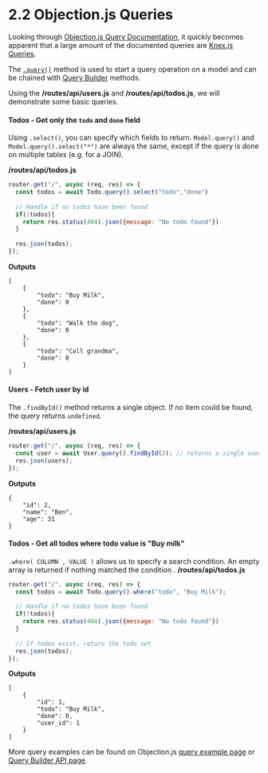 # 2.2 Objection.js Queries
Looking through [Objection.js Query Documentation](https://vincit.github.io/objection.js/api/query-builder/), it quickly becomes apparent that a large amount of the documented queries are [Knex.js Queries](http://knexjs.org/#Builder).

The [`.query()`](https://vincit.github.io/objection.js/api/model/static-methods.html#static-query) method is used to start a query operation on a model and can be chained with [Query Builder](https://vincit.github.io/objection.js/api/query-builder/find-methods.html) methods.

Using the **/routes/api/users.js** and **/routes/api/todos.js**, we will demonstrate some basic queries.

#### Todos - Get only the `todo` and `done` field
Using `.select()`, you can specify which fields to return.
`Model.query()` and `Model.query().select("*")` are always the same, except if the query is done on multiple tables (e.g. for a JOIN).

**/routes/api/todos.js**
```js
router.get("/", async (req, res) => {
  const todos = await Todo.query().select("todo","done")
  
  // Handle if no todos have been found
  if(!todos){
    return res.status(404).json({message: "No todo found"})
  }
  
  res.json(todos);
});
```
**Outputs**
```shell
[
    {
        "todo": "Buy Milk",
        "done": 0
    },
    {
        "todo": "Walk the dog",
        "done": 0
    },
    {
        "todo": "Call grandma",
        "done": 0
    }
]
```

#### Users - Fetch user by id
The `.findById()` method returns a single object. If no item could be found, the query returns `undefined`.

**/routes/api/users.js**
```js
router.get("/", async (req, res) => {
  const user = await User.query().findById(2); // returns a single user in an object, not in an array
  res.json(users);
});
```

**Outputs**
```shell
{
    "id": 2,
    "name": "Ben",
    "age": 31
}
```

#### Todos - Get all todos where todo value is "Buy milk"
`.where( COLUMN , VALUE )` allows us to specify a search condition.
An empty array is returned if nothing matched the condition .
**/routes/api/todos.js**
```js
router.get("/", async (req, res) => {
  const todos = await Todo.query().where("todo", "Buy Milk");
  
  // Handle if no todos have been found
  if(!todos){
    return res.status(404).json({message: "No todo found"})
  }
  
  // If todos exist, return the todo set
  res.json(todos);
});
```

**Outputs**
```shell
[
    {
        "id": 1,
        "todo": "Buy Milk",
        "done": 0,
        "user_id": 1
    }
]
```

More query examples can be found on Objection.js [query example page](https://vincit.github.io/objection.js/guide/query-examples.html#basic-queries ) or [Query Builder API page](https://vincit.github.io/objection.js/api/query-builder/find-methods.html).